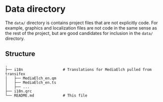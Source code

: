 # Data directory

The `data/` directory is contains project files that are not explicitly code.
For example, graphics and localization files are not code in the same sense
as the rest of the project, but are good candidates for inclusion in the
`data/` directory.

## Structure

```
.
├── i18n                  # Translations for MediaElch pulled from transifex
│   ├── MediaElch_en.qm
│   ├── MediaElch_en.ts
│   ├── ...
├── i18n.qrc
└── README.md             # This file

```
